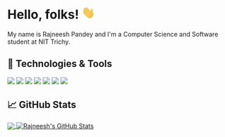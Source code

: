<!--#[![waylon walker header](https://raw.githubusercontent.com/RAJNEESH1708/RajneeshPandey/main/images/rpbanner.png)] -->


# Hello, folks! <img src="wave.gif" width="30px">

My name is Rajneesh Pandey and I'm a Computer Science and Software student at NIT Trichy.

## 🔧 Technologies & Tools
![](https://img.shields.io/badge/OS-Linux-informational?style=flat&logo=linux&logoColor=white&color=2bbc8a)
![](https://img.shields.io/badge/Code-JavaScript-informational?style=flat&logo=javascript&logoColor=white&color=2bbc8a)
![](https://img.shields.io/badge/Code-Make-informational?style=flat&logo=cmake&logoColor=white&color=2bbc8a)
![](https://img.shields.io/badge/Shell-Bash-informational?style=flat&logo=gnu-bash&logoColor=white&color=2bbc8a)
![](https://img.shields.io/badge/Tools-PostgreSQL-informational?style=flat&logo=postgresql&logoColor=white&color=2bbc8a)
![](https://img.shields.io/badge/Tools-Docker-informational?style=flat&logo=docker&logoColor=white&color=2bbc8a)
![](https://img.shields.io/badge/Tools-Kubernetes-informational?style=flat&logo=kubernetes&logoColor=white&color=2bbc8a)


## &#x1f4c8; GitHub Stats

<a href="https://github.com/RAJNEESH1708/RajneeshPandey">
  <img align="center" src="https://github-readme-stats.vercel.app/api/top-langs/?username=RAJNEESH1708&hide=java,html&title_color=ffffff&text_color=c9cacc&icon_color=2bbc8a&bg_color=1d1f21" />
</a>
<a href="https://github.com/RAJNEESH1708/RajneeshPandey">
  <img align="center" src="https://github-readme-stats.vercel.app/api?username=RAJNEESH1708&show_icons=true&line_height=27&count_private=true&title_color=ffffff&text_color=c9cacc&icon_color=2bbc8a&bg_color=1d1f21" alt="Rajneesh's GitHub Stats" />
</a>    

<!-- links to social media icons -->

<!-- icons with padding -->

[2.1]: http://i.imgur.com/0o48UoR.png (github icon with padding)

<!-- icons without padding -->


[2.2]: http://i.imgur.com/9I6NRUm.png (github icon without padding)



<!-- links to your social media accounts -->


[2]: https://github.com/RAJNEESH1708
[3]: https://www.linkedin.com/in/rajneesh-pandey-3b578818b/

